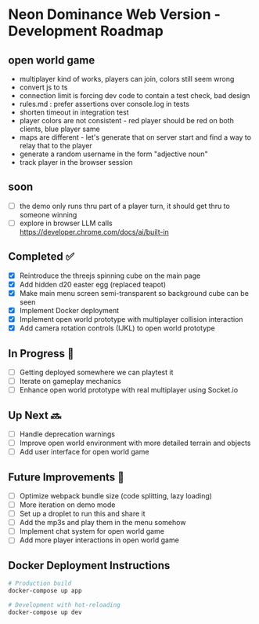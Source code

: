 # Neon Dominance Web Version - Development Roadmap

## open world game

* multiplayer kind of works, players can join, colors still seem wrong
* convert js to ts
* connection limit is forcing dev code to contain a test check, bad design
* rules.md : prefer assertions over console.log in tests
* shorten timeout in integration test
* player colors are not consistent - red player should be red on both clients, blue player same
* maps are different - let's generate that on server start and find a way to relay that to the player
* generate a random username in the form "adjective noun"
* track player in the browser session

## soon

* [ ] the demo only runs thru part of a player turn, it should get thru to someone winning
* [ ] explore in browser LLM calls https://developer.chrome.com/docs/ai/built-in

## Completed ✅
* [x] Reintroduce the threejs spinning cube on the main page
* [x] Add hidden d20 easter egg (replaced teapot)
* [x] Make main menu screen semi-transparent so background cube can be seen
* [x] Implement Docker deployment
* [x] Implement open world prototype with multiplayer collision interaction
* [x] Add camera rotation controls (IJKL) to open world prototype

## In Progress 🚀
* [ ] Getting deployed somewhere we can playtest it
* [ ] Iterate on gameplay mechanics
* [ ] Enhance open world prototype with real multiplayer using Socket.io

## Up Next 🔜
* [ ] Handle deprecation warnings
* [ ] Improve open world environment with more detailed terrain and objects
* [ ] Add user interface for open world game

## Future Improvements 📝
* [ ] Optimize webpack bundle size (code splitting, lazy loading)
* [ ] More iteration on demo mode
* [ ] Set up a droplet to run this and share it
* [ ] Add the mp3s and play them in the menu somehow
* [ ] Implement chat system for open world game
* [ ] Add more player interactions in open world game

## Docker Deployment Instructions
```bash
# Production build
docker-compose up app

# Development with hot-reloading
docker-compose up dev
```